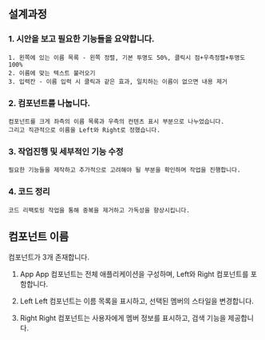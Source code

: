 ## 설계과정

### 1. 시안을 보고 필요한 기능들을 요약합니다.
    1. 왼쪽에 있는 이름 목록 - 왼쪽 정렬, 기본 투명도 50%, 클릭시 점+우측정렬+투명도 100%
    2. 이름에 맞는 텍스트 불러오기
    3. 입력칸 - 이름 입력 시 클릭과 같은 효과, 일치하는 이름이 없으면 내용 제거

### 2. 컴포넌트를 나눕니다.
    컴포넌트를 크게 좌측의 이름 목록과 우측의 컨텐츠 표시 부분으로 나누었습니다.
    그리고 직관적으로 이름을 Left와 Right로 정했습니다.

### 3. 작업진행 및 세부적인 기능 수정
    필요한 기능들을 제작하고 추가적으로 고려해야 될 부분을 확인하며 작업을 진행합니다.

### 4. 코드 정리
    코드 리팩토링 작업을 통해 중복을 제거하고 가독성을 향상시킵니다.
    

## 컴포넌트 이름

컴포넌트가 3개 존재합니다.

1. App 
    App 컴포넌트는 전체 애플리케이션을 구성하며, Left와 Right 컴포넌트를 포함합니다.

2. Left
    Left 컴포넌트는 이름 목록을 표시하고, 선택된 멤버의 스타일을 변경합니다.

3. Right
    Right 컴포넌트는 사용자에게 멤버 정보를 표시하고, 검색 기능을 제공합니다.